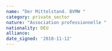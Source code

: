 ```yaml
---
name: "Der Mittelstand. BVMW "
category: private_sector
nature: "Association professionnelle "
nationality: DEU
alliance: 
date_signed: '2018-11-12'
---
```

    